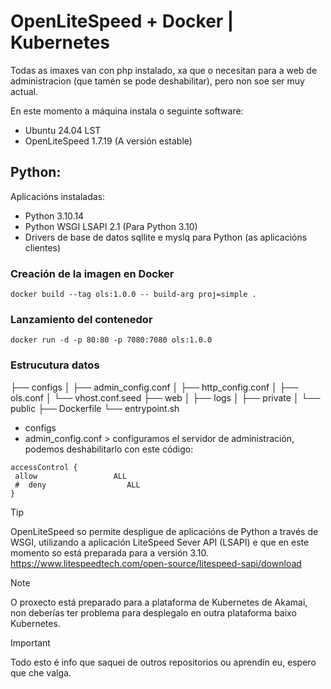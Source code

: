 # OpenLiteSpeed + Docker | Kubernetes

Todas as imaxes van con php instalado, xa que o necesitan para a web de administracion (que tamén se pode deshabilitar), pero non soe ser muy actual.

En este momento a máquina instala o seguinte software:
- Ubuntu 24.04 LST
- OpenLiteSpeed 1.7.19 (A versión estable)

## Python:
Aplicacións instaladas:
- Python 3.10.14
- Python WSGI LSAPI 2.1 (Para Python 3.10)
- Drivers de base de datos sqllite e myslq para Python (as aplicacións clientes)

### Creación de la imagen en Docker
```
docker build --tag ols:1.0.0 -- build-arg proj=simple .
```

### Lanzamiento del contenedor
```
docker run -d -p 80:80 -p 7080:7080 ols:1.0.0
```

### Estrucutura datos

├── configs
│   ├── admin_config.conf
│   ├── http_config.conf
│   ├── ols.conf
│   └── vhost.conf.seed
├── web
│   ├── logs
│   ├── private
│   └── public
├── Dockerfile
└── entrypoint.sh

- configs
 - admin_config.conf > configuramos el servidor de administración, podemos deshabilitarlo con este código:
 ```
 accessControl {
  allow                 ALL
  #  deny                  ALL
 }
 ```

> [!TIP]
> OpenLiteSpeed so permite despligue de aplicacións de Python a través de WSGI, utilizando a aplicación LiteSpeed Sever API (LSAPI) e que en este momento so está preparada para a versión 3.10.
> https://www.litespeedtech.com/open-source/litespeed-sapi/download



> [!NOTE]
> O proxecto está preparado para a plataforma de Kubernetes de Akamai, non deberías ter problema para desplegalo en outra plataforma baixo Kubernetes.

> [!IMPORTANT]
> Todo esto é info que saquei de outros repositorios ou aprendín eu, espero que che valga.